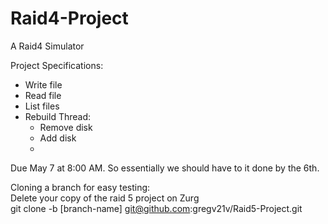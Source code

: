 # Raid4-Project
A Raid4 Simulator

Project Specifications:
<ul>
  <li>Write file</li>
  <li>Read file</li>
  <li>List files</li>
  <li>Rebuild Thread:
    <ul>
      <li>Remove disk</li>
      <li>Add disk<li>
    </ul>
  </li>
</ul>



Due May 7 at 8:00 AM. So essentially we should have to it done by the 6th.


Cloning a branch for easy testing:</br>
  Delete your copy of the raid 5 project on Zurg</br>
  git clone -b [branch-name] git@github.com:gregv21v/Raid5-Project.git
